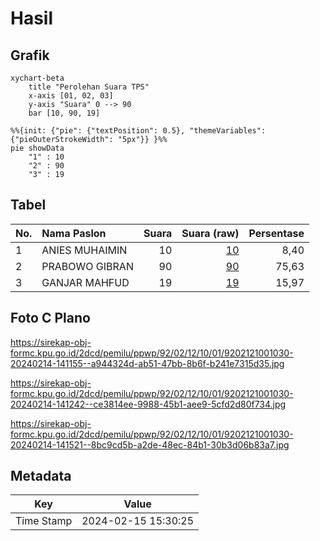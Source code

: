 # Hasil

## Grafik

```mermaid
xychart-beta
    title "Perolehan Suara TPS"
    x-axis [01, 02, 03]
    y-axis "Suara" 0 --> 90
    bar [10, 90, 19]
```

```mermaid
%%{init: {"pie": {"textPosition": 0.5}, "themeVariables": {"pieOuterStrokeWidth": "5px"}} }%%
pie showData
    "1" : 10
    "2" : 90
    "3" : 19
```

## Tabel

| No. | Nama Paslon    | Suara | Suara (raw) | Persentase |
|:--- |:-------------- | -----:| -----------:| ----------:|
| 1   | ANIES MUHAIMIN | 10    | [10][p-1]   | 8,40       |
| 2   | PRABOWO GIBRAN | 90    | [90][p-2]   | 75,63      |
| 3   | GANJAR MAHFUD  | 19    | [19][p-3]   | 15,97      |


[p-1]: https://github.com/gigit-pemilu/pemilu-2024-92-papua-barat/blob/main/pilpres/hitung-suara/sub/92-papua-barat/sub/02-manokwari/sub/12-manokwari-barat/sub/1001-manokwari-barat/sub/030-tps/sub/paslon-1.txt
[p-2]: https://github.com/gigit-pemilu/pemilu-2024-92-papua-barat/blob/main/pilpres/hitung-suara/sub/92-papua-barat/sub/02-manokwari/sub/12-manokwari-barat/sub/1001-manokwari-barat/sub/030-tps/sub/paslon-2.txt
[p-3]: https://github.com/gigit-pemilu/pemilu-2024-92-papua-barat/blob/main/pilpres/hitung-suara/sub/92-papua-barat/sub/02-manokwari/sub/12-manokwari-barat/sub/1001-manokwari-barat/sub/030-tps/sub/paslon-3.txt

## Foto C Plano

https://sirekap-obj-formc.kpu.go.id/2dcd/pemilu/ppwp/92/02/12/10/01/9202121001030-20240214-141155--a944324d-ab51-47bb-8b6f-b241e7315d35.jpg

https://sirekap-obj-formc.kpu.go.id/2dcd/pemilu/ppwp/92/02/12/10/01/9202121001030-20240214-141242--ce3814ee-9988-45b1-aee9-5cfd2d80f734.jpg

https://sirekap-obj-formc.kpu.go.id/2dcd/pemilu/ppwp/92/02/12/10/01/9202121001030-20240214-141521--8bc9cd5b-a2de-48ec-84b1-30b3d06b83a7.jpg


## Metadata

| Key        | Value               |
| ---------- | ------------------- |
| Time Stamp | 2024-02-15 15:30:25 |




